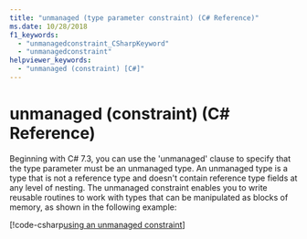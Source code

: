 ```yaml
---
title: "unmanaged (type parameter constraint) (C# Reference)"
ms.date: 10/28/2018
f1_keywords: 
  - "unmanagedconstraint_CSharpKeyword"
  - "unmanagedconstraint"
helpviewer_keywords: 
  - "unmanaged (constraint) [C#]"
---
```

# unmanaged (constraint) (C# Reference)

Beginning with C# 7.3, you can use the 'unmanaged' clause to specify that the type parameter must be an unmanaged type. An unmanaged type is a type that is not a reference type and doesn't contain reference type fields at any level of nesting. The unmanaged constraint enables you to write reusable routines to work with types that can be manipulated as blocks of memory, as shown in the following example:

[!code-csharp[using an unmanaged constraint](codesnippet/CSharp/unmanaged-constraint.cs)]



